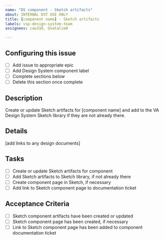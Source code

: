 ```yaml
---
name: "DS component - Sketch artifacts"
about: INTERNAL DST USE ONLY
title: [component name] - Sketch artifacts
labels: vsp-design-system-team
assignees: caw310, GnatalieH

---
```


## Configuring this issue
- [ ] Add issue to appropriate epic
- [ ] Add Design System component label
- [ ] Complete sections below
- [ ] Delete this section once complete

## Description
Create or update Sketch artifacts for [component name] and add to the VA Design System Sketch library if they are not already there.

## Details
[add links to any design documents]

## Tasks
- [ ] Create or update Sketch artifacts for component
- [ ] Add Sketch artifacts to Sketch library, if not already there
- [ ] Create component page in Sketch, if necessary
- [ ] Add link to Sketch component page to documentation ticket

## Acceptance Criteria
- [ ] Sketch component artifacts have been created or updated
- [ ] Sketch component page has been created, if necessary
- [ ] Link to Sketch component page has been added to component documentation ticket